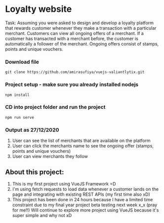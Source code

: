 # Loyalty website
Task: Assuming you were asked to design and develop a loyalty platform that rewards customer whenever they make a transaction with a particular merchant. Customers can view all ongoing offers of a merchant. If a customer has transacted with a merchant before, the customer is automatically a follower of the merchant. Ongoing offers consist of stamps, points and unique vouchers.

### Download file 
```
git clone https://github.com/amirasufiya/vuejs-valiantlytix.git
```

### Project setup - make sure you already installed nodejs
```
npm install
```

### CD into project folder and run the project
```
npm run serve
```

### Output as 27/12/2020
1. User can see the list of merchants that are available on the platform
2. User can click the merchants name to see the ongoing offer (stamps, points and unique vouchers)
3. User can view merchants they follow

## About this project:
1. This is my first project using VueJS Framework =D
2. I'm using fetch requests to load data whenever a customer lands on the page and integrating with existing REST APIs (my first time also xD)
3. This project has been done in 24 hours because I have a limited time constraint due to my final year project beta testing next week x_x (pray for me!!) Will continue to explore more project using VueJS because it's super simple and why not xD
